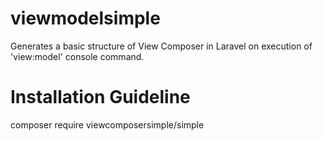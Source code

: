 # viewmodelsimple
Generates a basic structure of View Composer in Laravel on execution of 'view:model' console command.

# Installation Guideline
composer require viewcomposersimple/simple